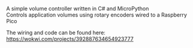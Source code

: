 A simple volume controller written in C# and MicroPython\
Controls application volumes using rotary encoders wired to a Raspberry Pico


The wiring and code can be found here: https://wokwi.com/projects/392887634654923777
